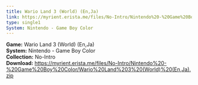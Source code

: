 ```yaml
---
title: Wario Land 3 (World) (En,Ja)
link: https://myrient.erista.me/files/No-Intro/Nintendo%20-%20Game%20Boy%20Color/Wario%20Land%203%20(World)%20(En,Ja).zip
type: single1
System: Nintendo - Game Boy Color
---
```

<b>Game:</b> Wario Land 3 (World) (En,Ja)<br>
<b>System:</b> Nintendo - Game Boy Color<br>
<b>Collection:</b> No-Intro<br>
<b>Download:</b> https://myrient.erista.me/files/No-Intro/Nintendo%20-%20Game%20Boy%20Color/Wario%20Land%203%20(World)%20(En,Ja).zip